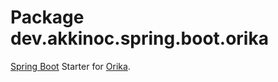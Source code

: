 # Package dev.akkinoc.spring.boot.orika

[Spring Boot] Starter for [Orika].

[Spring Boot]: https://spring.io/projects/spring-boot
[Orika]: https://orika-mapper.github.io/orika-docs

